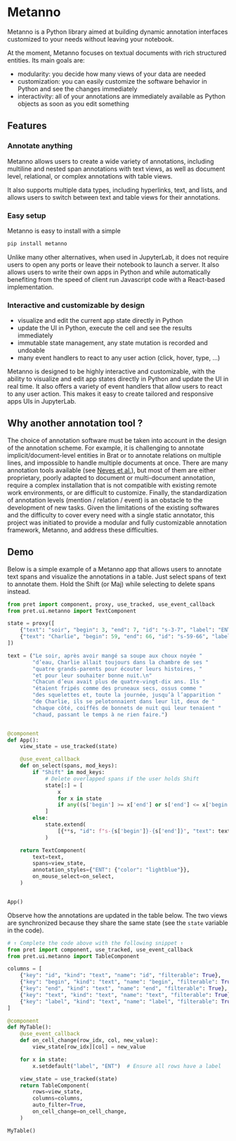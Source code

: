 # Metanno

Metanno is a Python library aimed at building dynamic annotation interfaces customized
to your needs without leaving your notebook.

At the moment, Metanno focuses on textual documents with rich structured entities.
Its main goals are:

- modularity: you decide how many views of your data are needed
- customization: you can easily customize the software behavior in Python and see the changes immediately
- interactivity: all of your annotations are immediately available as Python objects as soon as you edit something

## Features

### Annotate anything

Metanno allows users to create a wide variety of annotations,
including multiline and nested span annotations with text views,
as well as document level, relational, or complex annotations with table views.

It also supports multiple data types, including hyperlinks, text, and lists, and
allows users to switch between text and table views for their annotations.

### Easy setup

Metanno is easy to install with a simple

```bash { data-md-color-scheme="slate" }
pip install metanno
```

Unlike many other alternatives, when used in JupyterLab, it does not require users to open any ports
or leave their notebook to launch a server. It also allows users to write
their own apps in Python and while automatically benefiting from the speed of client
run Javascript code with a React-based implementation.

### Interactive and customizable by design

- visualize and edit the current app state directly in Python
- update the UI in Python, execute the cell and see the results immediately
- immutable state management, any state mutation is recorded and undoable
- many event handlers to react to any user action (click, hover, type, ...)

Metanno is designed to be highly interactive and customizable, with the ability
to visualize and edit app states directly in Python and update the UI in real
time. It also offers a variety of event handlers that allow users to react to
any user action. This makes it easy to create tailored and responsive apps
UIs in JupyterLab.

## Why another annotation tool ?

The choice of annotation software must be taken into account in the design of the
annotation scheme. For example, it is challenging to annotate implicit/document-level
entities in Brat or to annotate relations on multiple lines, and impossible to handle
multiple documents at once. There are many annotation tools available
(see [Neves et al.](https://pubmed.ncbi.nlm.nih.gov/31838514/)), but most of them
are either proprietary, poorly adapted to document or multi-document annotation, require
a complex installation that is not compatible with existing remote work environments,
or are difficult to customize. Finally, the standardization of annotation levels
(mention / relation / event) is an obstacle to the development of new tasks. Given the
limitations of the existing softwares and the difficulty to cover every need with a
single static annotator, this project was initiated to provide a modular and fully
customizable annotation framework, Metanno, and address these difficulties.

## Demo

Below is a simple example of a Metanno app that allows users to annotate text spans
and visualize the annotations in a table. Just select spans of text to annotate them.
Hold the Shift (or Maj) while selecting to delete spans instead.

```python { .render-with-pret .code--expandable }
from pret import component, proxy, use_tracked, use_event_callback
from pret.ui.metanno import TextComponent

state = proxy([
    {"text": "soir", "begin": 3, "end": 7, "id": "s-3-7", "label": "ENT"},
    {"text": "Charlie", "begin": 59, "end": 66, "id": "s-59-66", "label": "ENT"},
])

text = ("Le soir, après avoir mangé sa soupe aux choux noyée "
        "d’eau, Charlie allait toujours dans la chambre de ses "
        "quatre grands-parents pour écouter leurs histoires, "
        "et pour leur souhaiter bonne nuit.\n"
        "Chacun d’eux avait plus de quatre-vingt-dix ans. Ils "
        "étaient fripés comme des pruneaux secs, ossus comme "
        "des squelettes et, toute la journée, jusqu’à l’apparition "
        "de Charlie, ils se pelotonnaient dans leur lit, deux de "
        "chaque côté, coiffés de bonnets de nuit qui leur tenaient "
        "chaud, passant le temps à ne rien faire.")


@component
def App():
    view_state = use_tracked(state)

    @use_event_callback
    def on_select(spans, mod_keys):
        if "Shift" in mod_keys:
            # Delete overlapped spans if the user holds Shift
            state[:] = [
                x
                for x in state
                if any((s['begin'] >= x['end'] or s['end'] <= x['begin']) for s in spans)
            ]
        else:
            state.extend(
                [{**s, "id": f"s-{s['begin']}-{s['end']}", "text": text[s['begin']:s['end']], "label": "ENT"} for s in spans]
            )

    return TextComponent(
        text=text,
        spans=view_state,
        annotation_styles={"ENT": {"color": "lightblue"}},
        on_mouse_select=on_select,
    )


App()
```

Observe how the annotations are updated in the table below. The two views are synchronized because they share the same state (see the `state` variable in the code).


```python { .render-with-pret .code--expandable style="height: 200px;" }
# ↑ Complete the code above with the following snippet ↑
from pret import component, use_tracked, use_event_callback
from pret.ui.metanno import TableComponent

columns = [
    {"key": "id", "kind": "text", "name": "id", "filterable": True},
    {"key": "begin", "kind": "text", "name": "begin", "filterable": True},
    {"key": "end", "kind": "text", "name": "end", "filterable": True},
    {"key": "text", "kind": "text", "name": "text", "filterable": True},
    {"key": "label", "kind": "text", "name": "label", "filterable": True, "editable": True, "choices": ["ENT", "OTHER"]},
]

@component
def MyTable():
    @use_event_callback
    def on_cell_change(row_idx, col, new_value):
        view_state[row_idx][col] = new_value

    for x in state:
        x.setdefault("label", "ENT")  # Ensure all rows have a label

    view_state = use_tracked(state)
    return TableComponent(
        rows=view_state,
        columns=columns,
        auto_filter=True,
        on_cell_change=on_cell_change,
    )

MyTable()
```
